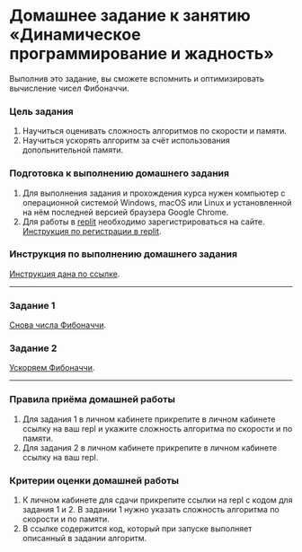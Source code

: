 # Домашнее задание к занятию «Динамическое программирование и жадность»

Выполнив это задание, вы сможете вспомнить и оптимизировать вычисление чисел Фибоначчи.

### Цель задания

1. Научиться оценивать сложность алгоритмов по скорости и памяти.
2. Научиться ускорять алгоритм за счёт использования допольнительной памяти.

### Подготовка к выполнению домашнего задания

1. Для выполнения задания и прохождения курса нужен компьютер с операционной системой Windows, macOS или Linux и установленной на нём последней версией браузера Google Chrome.
2. Для работы в [replit](https://repl.it/) необходимо зарегистрироваться на сайте. [Инструкция по регистрации в replit](https://github.com/netology-code/cpps-homeworks/tree/main/common/replit).

### Инструкция по выполнению домашнего задания

[Инструкция дана по ссылке](https://github.com/netology-code/algocpp-homeworks/tree/main/common).

------

### Задание 1

[Снова числа Фибоначчи](01).

### Задание 2

[Ускоряем Фибоначчи](02).

------

### Правила приёма домашней работы

1. Для задания 1 в личном кабинете прикрепите в личном кабинете ссылку на ваш repl и укажите сложность алгоритма по скорости и по памяти.
2. Для задания 2 в личном кабинете прикрепите в личном кабинете ссылку на ваш repl.

### Критерии оценки домашней работы

1. К личном кабинете для сдачи прикрепите ссылки на repl с кодом для задания 1 и 2. В задании 1 нужно указать сложность алгоритма по скорости и по памяти.
2. В ссылке содержится код, который при запуске выполняет описанный в задании алгоритм.
